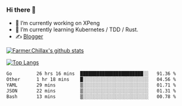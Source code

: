 ### Hi there 👋

- 🔭 I’m currently working on XPeng
- 🌱 I’m currently learning Kubernetes / TDD / Rust.
- ✍️ [Blogger](https://blog.farmer233.top)
<!-- - 🤔 [My Gitee](https://gitee.com/Farmer-chong) -->


[![Farmer.Chillax's github stats](https://github-readme-stats.vercel.app/api?username=FarmerChillax)](https://github.com/anuraghazra/github-readme-stats)

[![Top Langs](https://github-readme-stats.vercel.app/api/top-langs/?username=FarmerChillax&layout=compact&hide=html,css,javascript)](https://github.com/anuraghazra/github-readme-stats)


<a href="https://wakatime.com/@Farmer"> </a>
          <!--START_SECTION:waka-->

```txt
Go         26 hrs 16 mins  ███████████████████████░░   91.36 %
Other      1 hr 18 mins    █░░░░░░░░░░░░░░░░░░░░░░░░   04.56 %
YAML       29 mins         ▒░░░░░░░░░░░░░░░░░░░░░░░░   01.71 %
JSON       22 mins         ▒░░░░░░░░░░░░░░░░░░░░░░░░   01.31 %
Bash       13 mins         ▒░░░░░░░░░░░░░░░░░░░░░░░░   00.78 %
```

<!--END_SECTION:waka-->



<!--
**Farmer-chong/Farmer-chong** is a ✨ _special_ ✨ repository because its `README.md` (this file) appears on your GitHub profile.

Here are some ideas to get you started:

- 🔭 I’m currently working on ...
- 🌱 I’m currently learning ...
- 👯 I’m looking to collaborate on ...
- 🤔 I’m looking for help with ...
- 💬 Ask me about ...
- 📫 How to reach me: ...
- 😄 Pronouns: ...
- ⚡ Fun fact: ...
-->
